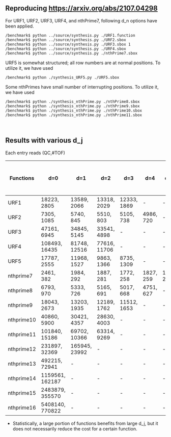 ## Reproducing https://arxiv.org/abs/2107.04298

For URF1, URF2, URF3, URF4, and nthPrime7, following d_n options have been applied.

```
/benchmark$ python ../source/synthesis.py ./URF1.function
/benchmark$ python ../source/synthesis.py ./URF2.sbox
/benchmark$ python ../source/synthesis.py ./URF3.sbox 1
/benchmark$ python ../source/synthesis.py ./URF4.sbox
/benchmark$ python ../source/synthesis.py ./nthPrime7.sbox
```

URF5 is somewhat structured; all row numbers are at normal positions. To utilize it, we have used
```
/benchmark$ python ./synthesis_URF5.py ./URF5.sbox
```

Some nthPrimes have small number of interrupting positions. To utilize it, we have used
```
/benchmark$ python ./synthesis_nthPrime.py ./nthPrime8.sbox
/benchmark$ python ./synthesis_nthPrime.py ./nthPrime9.sbox
/benchmark$ python ./synthesis_nthPrime.py ./nthPrime10.sbox
/benchmark$ python ./synthesis_nthPrime.py ./nthPrime11.sbox
```
</br>

## Results with various d_j  
Each entry reads (QC,#TOF)  

|  Functions |      d=0      |      d=1      |      d=2      |      d=3      |      d=4      |      d=5      |..., d_9=2, d_8=3, d_7=4, ... |
|    ----    |      ----     |     ----      |     ----      |     ----      |     ----      |     ----      |      ----                    |
|    URF1    | 18223, 2805   | 13589, 2066   | 13318, 2029   | 12333, 1869   |       -       |       -       |        -                     |
|    URF2    | 7305, 1085    | 5740, 845     | 5510, 803     | 5105, 738     | 4986, 720     |       -       |        -                     |
|    URF3    | 47161, 6945   | 34845, 5145   | 33541, 4898   |       -       |       -       |       -       |        -                     |
|    URF4    | 108493, 16435 | 81748, 12516  | 77616, 11706  |       -       |       -       |       -       |        -                     |
|    URF5    | 17787, 2555   | 11968, 1527   | 9863, 1366    | 8735, 1309    |       -       |       -       |        -                     |
| nthprime7  | 2461, 382     | 1984, 292     | 1887, 281     | 1772, 258     | 1827, 259     | 1759, 252     |        -                     |
| nthprime8  | 6793, 970     | 5333, 726     | 5165, 691     | 5017, 668     | 4751, 627     |       -       |        -                     |
| nthprime9  | 18043, 2673   | 13203, 1935   | 12189, 1762   | 11512, 1653   |       -       |       -       |        -                     |
| nthprime10 | 40860, 5900   | 30421, 4357   | 28630, 4003   |       -       |       -       |       -       |        -                     |
| nthprime11 | 101840, 15186 | 69702, 10366  | 63314, 9269   |       -       |       -       |       -       |        -                     |
| nthprime12 | 231897, 32369 | 165945, 23992 |       -       |       -       |       -       |       -       |        -                     |
| nthprime13 | 492215, 72941 |       -       |       -       |       -       |       -       |       -       |        -                     |
| nthprime14 |1159561, 162187|       -       |       -       |       -       |       -       |       -       |        -                     |
| nthprime15 |2483879, 355570|       -       |       -       |       -       |       -       |       -       |        -                     |
| nthprime16 |5408140, 770822|       -       |       -       |       -       |       -       |       -       |        -                     |

* Statistically, a large portion of functions benefits from large d_j, but it does not necessarily reduce the cost for a certain function.
